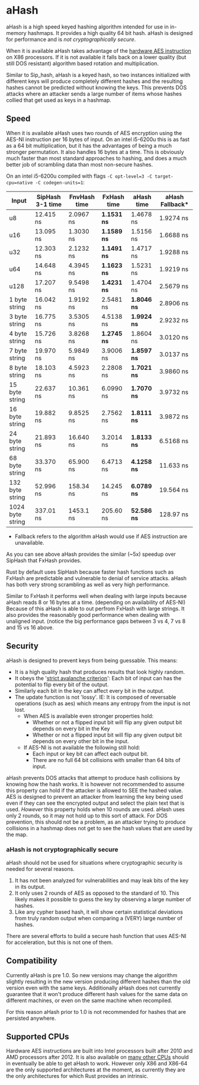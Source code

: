 # aHash

aHash is a high speed keyed hashing algorithm intended for use in in-memory hashmaps. It provides a high quality 64 bit hash.
aHash is designed for performance and is *not cryptographically secure*.

When it is available aHash takes advantage of the [hardware AES instruction](https://en.wikipedia.org/wiki/AES_instruction_set)
on X86 processors. If it is not available it falls back on a lower quality (but still DOS resistant) algorithm based rotation 
and multiplication. 

Similar to Sip_hash, aHash is a keyed hash, so two instances initialized with different keys will produce completely different
hashes and the resulting hashes cannot be predicted without knowing the keys. 
This prevents DOS attacks where an attacker sends a large number of items whose hashes collied that get used as keys in a hashmap.

## Speed

When it is available aHash uses two rounds of AES encryption using the AES-NI instruction per 16 bytes of input.
On an intel i5-6200u this is as fast as a 64 bit multiplication, but it has the advantages of being a much stronger permutation.
It also handles 16 bytes at a time. This is obviously much faster than most standard approaches to hashing, and does a 
much better job of scrambling data than most non-secure hashes.

On an intel i5-6200u compiled with flags `-C opt-level=3 -C target-cpu=native -C codegen-units=1`:

| Input   | SipHash 3-1 time | FnvHash time|FxHash time| aHash time| aHash Fallback* |
|----------------|-----------|-----------|-----------|-----------|---------------|
| u8             | 12.415 ns | 2.0967 ns | **1.1531 ns** | 1.4678 ns | 1.9274 ns |
| u16            | 13.095 ns | 1.3030 ns | **1.1589 ns** | 1.5156 ns | 1.6688 ns |
| u32            | 12.303 ns | 2.1232 ns | **1.1491 ns** | 1.4717 ns | 1.9288 ns |
| u64            | 14.648 ns | 4.3945 ns | **1.1623 ns** | 1.5231 ns | 1.9219 ns |
| u128           | 17.207 ns | 9.5498 ns | **1.4231 ns** | 1.4704 ns | 2.5679 ns |
| 1 byte string  | 16.042 ns | 1.9192 ns | 2.5481 ns | **1.8046 ns** | 2.8906 ns |
| 3 byte string  | 16.775 ns | 3.5305 ns | 4.5138 ns | **1.9924 ns** | 2.9232 ns |
| 4 byte string  | 15.726 ns | 3.8268 ns | **1.2745 ns** | 1.8604 ns | 3.0120 ns |
| 7 byte string  | 19.970 ns | 5.9849 ns | 3.9006 ns | **1.8597 ns** | 3.0137 ns |
| 8 byte string  | 18.103 ns | 4.5923 ns | 2.2808 ns | **1.7021 ns** | 3.9860 ns |
| 15 byte string | 22.637 ns | 10.361 ns | 6.0990 ns | **1.7070 ns** | 3.9732 ns |
| 16 byte string | 19.882 ns | 9.8525 ns | 2.7562 ns | **1.8111 ns** | 3.9872 ns |
| 24 byte string | 21.893 ns | 16.640 ns | 3.2014 ns | **1.8133 ns** | 6.5168 ns |
| 68 byte string | 33.370 ns | 65.900 ns | 6.4713 ns | **4.1258 ns** | 11.633 ns |
| 132 byte string| 52.996 ns | 158.34 ns | 14.245 ns | **6.0789 ns** | 19.564 ns |
|1024 byte string| 337.01 ns | 1453.1 ns | 205.60 ns | **52.586 ns** | 128.97 ns |

* Fallback refers to the algorithm aHash would use if AES instruction are unavailable. 

As you can see above aHash provides the similar (~5x) speedup over SipHash that FxHash provides.

Rust by default uses SipHash because faster hash functions such as FxHash are predictable and vulnerable to denial of service attacks.
aHash has both very strong scrambling as well as very high performance.

Similar to FxHash it performs well when dealing with large inputs because aHash reads 8 or 16 bytes at a time. 
(depending on availability of AES-NI)
Because of this aHash is able to out perfrom FxHash with large strings. It also provides the reasonably good performance when
dealing with unaligned input. (notice the big performance gaps between 3 vs 4, 7 vs 8 and 15 vs 16 above.

## Security

aHash is designed to prevent keys from being guessable. This means:
- It is a high quality hash that produces results that look highly random.
- It obeys the '[strict avalanche criterion](https://en.wikipedia.org/wiki/Avalanche_effect#Strict_avalanche_criterion)': 
Each bit of input can has the potential to flip every bit of the output.
- Similarly each bit in the key can affect every bit in the output.
- The update function is not 'lossy'. IE: It is composed of reversable operations (such as aes) which means any entropy from the input is not lost.
    - When AES is available even stronger properties hold:
        - Whether or not a flipped input bit will flip any given output bit depends on every bit in the Key
        - Whether or not a flipped input bit will flip any given output bit depends on every other bit in the input.
    - If AES-NI is not available the following still hold:
        - Each input or key bit can affect each output bit.
        - There are no full 64 bit collisions with smaller than 64 bits of input.

aHash prevents DOS attacks that attempt to produce hash collisions by knowing how the hash works.
It is however not recommended to assume this property can hold if the attacker is allowed to SEE the hashed value.
AES is designed to prevent an attacker from learning the key being used even if they can see the encrypted output and 
select the plain text that is used. *However* this property holds when 10 rounds are used. aHash uses only 2 rounds,
so it may not hold up to this sort of attack. 
For DOS prevention, this should not be a problem, as an attacker trying to produce collisions in a hashmap 
does not get to see the hash values that are used by the map.

### aHash is not cryptographically secure

aHash should not be used for situations where cryptographic security is needed for several reasons.

1. It has not been analyzed for vulnerabilities and may leak bits of the key in its output.
2. It only uses 2 rounds of AES as opposed to the standard of 10. This likely makes it possible to guess the key by observing a large number of hashes.
3. Like any cypher based hash, it will show certain statistical deviations from truly random output when comparing a (VERY) large number of hashes.

There are several efforts to build a secure hash function that uses AES-NI for acceleration, but this is not one of them.

## Compatibility

Currently aHash is pre 1.0. So new versions may change the algorithm slightly resulting in the new version producing 
different hashes than the old version even with the same keys. Additionally aHash does not currently guarantee that it 
won't produce different hash values for the same data on different machines, or even on the same machine when recompiled.

For this reason aHash prior to 1.0 is not recommended for hashes that are persisted anywhere.

## Supported CPUs

Hardware AES instructions are built into Intel processors built after 2010 and AMD processors after 2012.
It is also available on [many other CPUs](https://en.wikipedia.org/wiki/AES_instruction_set) should in eventually
be able to get aHash to work. However only X86 and X86-64 are the only supported architectures at the moment, as currently
they are the only architectures for which Rust provides an intrinsic.
